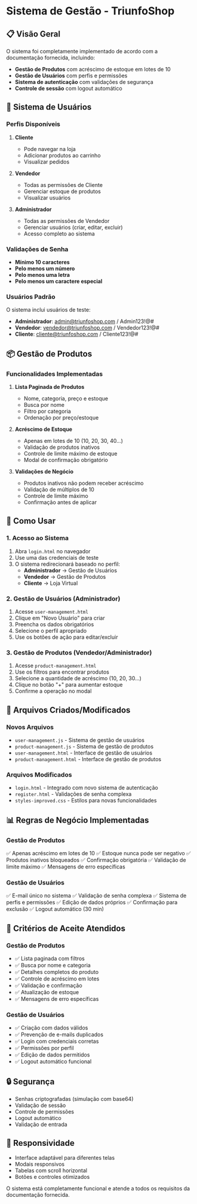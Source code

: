 # Sistema de Gestão - TriunfoShop

## 📋 Visão Geral

O sistema foi completamente implementado de acordo com a documentação fornecida, incluindo:

- **Gestão de Produtos** com acréscimo de estoque em lotes de 10
- **Gestão de Usuários** com perfis e permissões
- **Sistema de autenticação** com validações de segurança
- **Controle de sessão** com logout automático

## 🔐 Sistema de Usuários

### Perfis Disponíveis

1. **Cliente**
   - Pode navegar na loja
   - Adicionar produtos ao carrinho
   - Visualizar pedidos

2. **Vendedor**
   - Todas as permissões de Cliente
   - Gerenciar estoque de produtos
   - Visualizar usuários

3. **Administrador**
   - Todas as permissões de Vendedor
   - Gerenciar usuários (criar, editar, excluir)
   - Acesso completo ao sistema

### Validações de Senha

- **Mínimo 10 caracteres**
- **Pelo menos um número**
- **Pelo menos uma letra**
- **Pelo menos um caractere especial**

### Usuários Padrão

O sistema inclui usuários de teste:

- **Administrador**: admin@triunfoshop.com / Admin123!@#
- **Vendedor**: vendedor@triunfoshop.com / Vendedor123!@#
- **Cliente**: cliente@triunfoshop.com / Cliente123!@#

## 📦 Gestão de Produtos

### Funcionalidades Implementadas

1. **Lista Paginada de Produtos**
   - Nome, categoria, preço e estoque
   - Busca por nome
   - Filtro por categoria
   - Ordenação por preço/estoque

2. **Acréscimo de Estoque**
   - Apenas em lotes de 10 (10, 20, 30, 40...)
   - Validação de produtos inativos
   - Controle de limite máximo de estoque
   - Modal de confirmação obrigatório

3. **Validações de Negócio**
   - Produtos inativos não podem receber acréscimo
   - Validação de múltiplos de 10
   - Controle de limite máximo
   - Confirmação antes de aplicar

## 🚀 Como Usar

### 1. Acesso ao Sistema

1. Abra `login.html` no navegador
2. Use uma das credenciais de teste
3. O sistema redirecionará baseado no perfil:
   - **Administrador** → Gestão de Usuários
   - **Vendedor** → Gestão de Produtos
   - **Cliente** → Loja Virtual

### 2. Gestão de Usuários (Administrador)

1. Acesse `user-management.html`
2. Clique em "Novo Usuário" para criar
3. Preencha os dados obrigatórios
4. Selecione o perfil apropriado
5. Use os botões de ação para editar/excluir

### 3. Gestão de Produtos (Vendedor/Administrador)

1. Acesse `product-management.html`
2. Use os filtros para encontrar produtos
3. Selecione a quantidade de acréscimo (10, 20, 30...)
4. Clique no botão "+" para aumentar estoque
5. Confirme a operação no modal

## 🔧 Arquivos Criados/Modificados

### Novos Arquivos
- `user-management.js` - Sistema de gestão de usuários
- `product-management.js` - Sistema de gestão de produtos
- `user-management.html` - Interface de gestão de usuários
- `product-management.html` - Interface de gestão de produtos

### Arquivos Modificados
- `login.html` - Integrado com novo sistema de autenticação
- `register.html` - Validações de senha complexa
- `styles-improved.css` - Estilos para novas funcionalidades

## 📊 Regras de Negócio Implementadas

### Gestão de Produtos
✅ Apenas acréscimo em lotes de 10
✅ Estoque nunca pode ser negativo
✅ Produtos inativos bloqueados
✅ Confirmação obrigatória
✅ Validação de limite máximo
✅ Mensagens de erro específicas

### Gestão de Usuários
✅ E-mail único no sistema
✅ Validação de senha complexa
✅ Sistema de perfis e permissões
✅ Edição de dados próprios
✅ Confirmação para exclusão
✅ Logout automático (30 min)

## 🎯 Critérios de Aceite Atendidos

### Gestão de Produtos
- ✅ Lista paginada com filtros
- ✅ Busca por nome e categoria
- ✅ Detalhes completos do produto
- ✅ Controle de acréscimo em lotes
- ✅ Validação e confirmação
- ✅ Atualização de estoque
- ✅ Mensagens de erro específicas

### Gestão de Usuários
- ✅ Criação com dados válidos
- ✅ Prevenção de e-mails duplicados
- ✅ Login com credenciais corretas
- ✅ Permissões por perfil
- ✅ Edição de dados permitidos
- ✅ Logout automático funcional

## 🔒 Segurança

- Senhas criptografadas (simulação com base64)
- Validação de sessão
- Controle de permissões
- Logout automático
- Validação de entrada

## 📱 Responsividade

- Interface adaptável para diferentes telas
- Modais responsivos
- Tabelas com scroll horizontal
- Botões e controles otimizados

O sistema está completamente funcional e atende a todos os requisitos da documentação fornecida.
